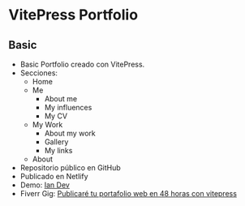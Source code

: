 # VitePress Portfolio

## Basic

- Basic Portfolio creado con VitePress.
- Secciones:
    - Home
    - Me
        - About me
        - My influences
        - My CV
    - My Work
        - About my work
        - Gallery
        - My links
    - About
- Repositorio público en GitHub
- Publicado en Netlify
- Demo: [Ian Dev](https://akcstudio.github.io/vitepress-portfolio/)
- Fiverr Gig: [Publicaré tu portafolio web en 48 horas con vitepress](https://es.fiverr.com/s/0prN0x)